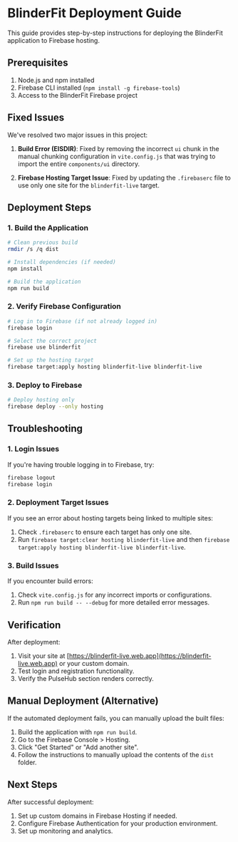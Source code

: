 # BlinderFit Deployment Guide

This guide provides step-by-step instructions for deploying the BlinderFit application to Firebase hosting.

## Prerequisites

1. Node.js and npm installed
2. Firebase CLI installed (`npm install -g firebase-tools`)
3. Access to the BlinderFit Firebase project

## Fixed Issues

We've resolved two major issues in this project:

1. **Build Error (EISDIR)**: Fixed by removing the incorrect `ui` chunk in the manual chunking configuration in `vite.config.js` that was trying to import the entire `components/ui` directory.

2. **Firebase Hosting Target Issue**: Fixed by updating the `.firebaserc` file to use only one site for the `blinderfit-live` target.

## Deployment Steps

### 1. Build the Application

```bash
# Clean previous build
rmdir /s /q dist

# Install dependencies (if needed)
npm install

# Build the application
npm run build
```

### 2. Verify Firebase Configuration

```bash
# Log in to Firebase (if not already logged in)
firebase login

# Select the correct project
firebase use blinderfit

# Set up the hosting target
firebase target:apply hosting blinderfit-live blinderfit-live
```

### 3. Deploy to Firebase

```bash
# Deploy hosting only
firebase deploy --only hosting
```

## Troubleshooting

### 1. Login Issues

If you're having trouble logging in to Firebase, try:

```bash
firebase logout
firebase login
```

### 2. Deployment Target Issues

If you see an error about hosting targets being linked to multiple sites:

1. Check `.firebaserc` to ensure each target has only one site.
2. Run `firebase target:clear hosting blinderfit-live` and then `firebase target:apply hosting blinderfit-live blinderfit-live`.

### 3. Build Issues

If you encounter build errors:

1. Check `vite.config.js` for any incorrect imports or configurations.
2. Run `npm run build -- --debug` for more detailed error messages.

## Verification

After deployment:

1. Visit your site at [https://blinderfit-live.web.app](https://blinderfit-live.web.app) or your custom domain.
2. Test login and registration functionality.
3. Verify the PulseHub section renders correctly.

## Manual Deployment (Alternative)

If the automated deployment fails, you can manually upload the built files:

1. Build the application with `npm run build`.
2. Go to the Firebase Console > Hosting.
3. Click "Get Started" or "Add another site".
4. Follow the instructions to manually upload the contents of the `dist` folder.

## Next Steps

After successful deployment:

1. Set up custom domains in Firebase Hosting if needed.
2. Configure Firebase Authentication for your production environment.
3. Set up monitoring and analytics.
